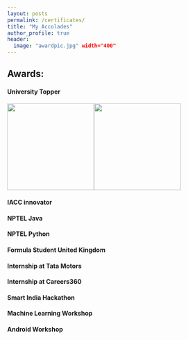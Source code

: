 ```yaml
---
layout: posts
permalink: /certificates/
title: "My Accolades"
author_profile: true
header:
  image: "awardpic.jpg" width="400"
---
```


## Awards:
#### University Topper
<img src="FYtopper2.jpg" width="200" class="inline"><img src="FYTopper.jpg" width="200" class="inline">
#### IACC innovator

#### 

#### 

#### NPTEL Java

#### NPTEL Python

#### Formula Student United Kingdom

#### Internship at Tata Motors

#### Internship at Careers360

#### Smart India Hackathon

#### Machine Learning Workshop

#### Android Workshop

####


